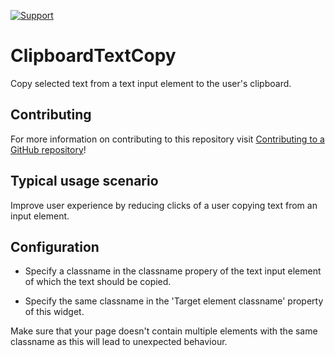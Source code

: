 [![Support](https://img.shields.io/badge/Mendix%20Support%3A-Community-green.svg)](https://docs.mendix.com/appstore/general/app-store-content-support#community-category)

# ClipboardTextCopy

Copy selected text from a text input element to the user's clipboard.

## Contributing

For more information on contributing to this repository visit [Contributing to a GitHub repository](https://world.mendix.com/display/howto50/Contributing+to+a+GitHub+repository)!

## Typical usage scenario

Improve user experience by reducing clicks of a user copying text from an input element.

## Configuration

- Specify a classname in the classname propery of the text input element of which the text should be copied.

- Specify the same classname in the 'Target element classname' property of this widget.

Make sure that your page doesn't contain multiple elements with the same classname as this will lead to unexpected behaviour. 
 

